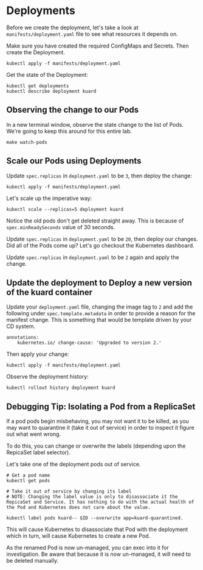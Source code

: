 # Deployments

Before we create the deployment, let's take a look at `manifests/deployment.yaml` file to see what resources it depends on.

Make sure you have created the required ConfigMaps and Secrets. Then create the Deployment.

    kubectl apply -f manifests/deployment.yaml

Get the state of the Deployment:

    kubectl get deployments
    kubectl describe deployment kuard

## Observing the change to our Pods

In a new terminal window, observe the state change to the list of Pods. We're going to keep this around for this entire lab.

    make watch-pods

## Scale our Pods using Deployments

Update `spec.replicas` in `deployment.yaml` to be `3`, then deploy the change:

    kubectl apply -f manifests/deployment.yaml

Let's scale up the imperative way:

    kubectl scale --replicas=5 deployment kuard

Notice the old pods don't get deleted straight away. This is because of `spec.minReadySeconds` value of 30 seconds.

Update `spec.replicas` in `deployment.yaml` to be `20`, then deploy our changes. Did all of the Pods come up? Let's go checkout the Kubernetes dashboard.

Update `spec.replicas` in `deployment.yaml` to be `2` again and apply the change.
<!-- 
## Rolling Back to a Previous Revision

Let's say that something went wrong when we upgraded to the newer `kuard` container and we want to roll back:

    kubectl rollout undo deployment kuard -->

## Update the deployment to Deploy a new version of the kuard container

Update your `deployment.yaml` file, changing the image tag to `2` and add the following under `spec.template.metadata` in order to provide a reason for the manifest change. This is something that would be template driven by your CD system.

    annotations:
        kubernetes.io/ change-cause: 'Upgraded to version 2.'

Then apply your change:

    kubectl apply -f manifests/deployment.yaml

Observe the deployment history:

    kubectl rollout history deployment kuard



## Debugging Tip: Isolating a Pod from a ReplicaSet

If a pod pods begin misbehaving, you may not want it to be killed, as you may want to quarantine it (take it out of service) in order to inspect it figure out what went wrong.

To do this, you can change or overwrite the labels (depending upon the RepicaSet label selector).

Let's take one of the deployment pods out of service.

    # Get a pod name
    kubectl get pods

    # Take it out of service by changing its label
    # NOTE: Changing the label value is only to disassociate it the
    RepicaSet and Service. It has nothing to do with the actual health of the Pod and Kubernetes does not care about the value.

    kubectl label pods kuard-- $ID --overwrite app=kuard-quarantined.

This will cause Kubernetes to disassociate that Pod with the deployment which in turn, will cause Kubernetes to create a new Pod. 

As the renamed Pod is now un-managed, you can exec into it for investigation. Be aware that because it is now un-managed, it will need to be deleted manually.

<!-- TODO: 
- Canary
-->